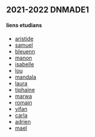 ## 2021-2022 DNMADE1

#### liens etudians
* [aristide](https://arrri.github.io/dnmade1/)
* [samuel](https://Samuel56100.github.io/DNMADE1/)
* [bleuenn](https://LeCamB.github.io/dnmade1/)
* [manon](https://manon45470.github.io/dnmade1/)
* [isabelle](https://elfeon-g.github.io/dnmade1/)
* [lou](https://loucardon.github.io/dnmade1/)
* [mandala](https://mandalarh.github.io/dnmade1/)
* [laura](https://laurabnrch.github.io/dnmade1/)
* [tiphaine](https://tiphainemerour.github.io/dnmade1/)
* [marwa](https://MZaroui420.github.io/dnmade1)
* [romain](https://normi029-rthery.github.io/DNMADe-1/)
* [yifan](https://yifan0310.github.io/dnmade1/)
* [carla](https://karuuchan.github.io/dnmade1/)
* [adrien](https://adrienclavelier.github.io/dnmade1/)
* [mael](https://maelsergent.github.io/dnmade1/)


<!-- ### marelle
#### exemples
* [basic](./marelle/vr_0.html)
* [cube](./marelle/vr_1.html)
* [one face](./marelle/vr_2_multisrc.html)

#### modeles
* [pieds](./marelle/marelle_pieds.html)
* [mieds-mains](./marelle/marelle_pieds-mains.html)
* [final_2](./marelle/vr_3_target.html)

#### 20220210
* Lou : [pieds](./20220210/lou/marelle_pieds.html) | [pieds-mains](./20220210/lou/marelle_pieds-mains.html)
* Laura [pieds](./20220210/laura/marelle_pieds.html) | [pieds-mains](./20220210/laura/marelle_pieds-mains.html)
* Bleuen [pieds](./20220210/bleuen/marelle_pieds.html) | [pieds-mains](./20220210/bleuen/marelle_pieds-mains.html)

#### marelle1
* [lou](./marelle/lou/marelle.html)
* [adrien](./marelle/adrien/parcours.html)
* [bleuenn](./marelle/bleuenn/marelle.html)
* [tiphaine](./marelle/tiphaine/marelle.html)
* [tiphaine hard](./marelle/tiphaine/marellehard.html)
* [jacqueline](./marelle/jacqueline/marelle.html)
* [marwa](./marelle/marwa/marelle.html)
* [romain](./marelle/romain/marelle.html)
* [mandala](./marelle/mandala/marelle.html)
* [laura](./marelle/laura/marelle.html)
* [aristide](./marelle/aristide/marelle.html)
* [yifan](./marelle/yifan/marelle.html)
* [samuel](./marelle/samuel/marelle.html)
* [romain](./marelle/romain/marelle.html)
* [mael](./marelle/mael/marelle.html)
* [carla_x]
* [xxx]

#### test
* [aristide_base](./marelle_2/aristide/VR_marelle_classique.html)
* [aristide_mains](./marelle_2/aristide/vr_marelle_pieds.html)
* [aristide_pieds-mains](./marelle_2/aristide/vr_marelle_pieds-mains.html)
 -->





<!-- todo
- skygradiant
- imagesky
- image360
- fog 

github ? perso ou partage
casting

-->